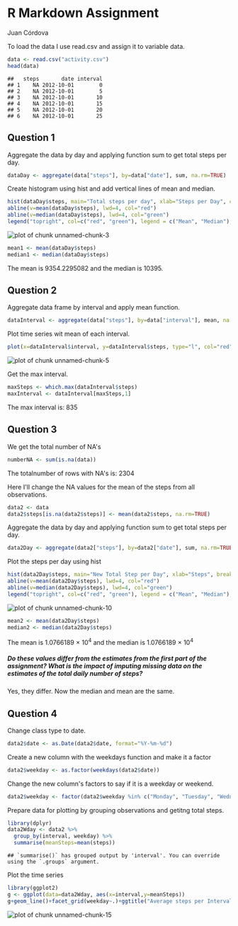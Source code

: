 R Markdown Assignment 
=================================
Juan Córdova

To load the data I use read.csv and assign it to variable data.

```r
data <- read.csv("activity.csv")
head(data)
```

```
##   steps       date interval
## 1    NA 2012-10-01        0
## 2    NA 2012-10-01        5
## 3    NA 2012-10-01       10
## 4    NA 2012-10-01       15
## 5    NA 2012-10-01       20
## 6    NA 2012-10-01       25
```

## Question 1

Aggregate the data by day and applying function sum to get total steps per day.

```r
dataDay <- aggregate(data["steps"], by=data["date"], sum, na.rm=TRUE)
```

Create histogram using hist and add vertical lines of mean and median.

```r
hist(dataDay$steps, main="Total steps per day", xlab="Steps per Day", col="blue", breaks=10, xlim=c(0,25000))
abline(v=mean(dataDay$steps), lwd=4, col="red")
abline(v=median(dataDay$steps), lwd=4, col="green")
legend("topright", col=c("red", "green"), legend = c("Mean", "Median"), lty=1)
```

![plot of chunk unnamed-chunk-3](figure/unnamed-chunk-3-1.png)

```r
mean1 <- mean(dataDay$steps)
median1 <- median(dataDay$steps)
```

The mean is 9354.2295082 and the median is 10395. 

## Question 2

Aggregate data frame by interval and apply mean function. 

```r
dataInterval <- aggregate(data["steps"], by=data["interval"], mean, na.rm=TRUE)
```

Plot time series wit mean of each interval.

```r
plot(x=dataInterval$interval, y=dataInterval$steps, type="l", col="red", xlab="Interval", ylab="Steps mean", main= "Average steps per interval")
```

![plot of chunk unnamed-chunk-5](figure/unnamed-chunk-5-1.png)

Get the max interval.

```r
maxSteps <- which.max(dataInterval$steps)
maxInterval <- dataInterval[maxSteps,1]
```

The max interval is: 835

## Question 3

We get the total number of NA's

```r
numberNA <- sum(is.na(data))
```

The totalnumber of rows with NA's is: 2304

Here I'll change the NA values for the mean of the steps from all observations. 

```r
data2 <- data
data2$steps[is.na(data2$steps)] <- mean(data2$steps, na.rm=TRUE)
```
 
 Aggregate the data by day and applying function sum to get total steps per day.

```r
data2Day <- aggregate(data2["steps"], by=data2["date"], sum, na.rm=TRUE)
```
 
 Plot the steps per day using hist

```r
hist(data2Day$steps, main="New Total Step per Day", xlab="Steps", breaks=10)
abline(v=mean(data2Day$steps), lwd=4, col="red")
abline(v=median(data2Day$steps), lwd=4, col="green")
legend("topright", col=c("red", "green"), legend = c("Mean", "Median"), lty=1)
```

![plot of chunk unnamed-chunk-10](figure/unnamed-chunk-10-1.png)

```r
mean2 <- mean(data2Day$steps)
median2 <- median(data2Day$steps)
```

The mean is 1.0766189 &times; 10<sup>4</sup> and the median is 1.0766189 &times; 10<sup>4</sup>

##### Do these values differ from the estimates from the first part of the assignment? What is the impact of imputing missing data on the estimates of the total daily number of steps?
Yes, they differ. Now the median and mean are the same. 

## Question 4

Change class type to date.


```r
data2$date <- as.Date(data2$date, format="%Y-%m-%d")
```

Create a new column with the weekdays function and make it a factor


```r
data2$weekday <- as.factor(weekdays(data2$date))
```

Change the new column's factors to say if it is a weekday or weekend.


```r
data2$weekday <- factor(data2$weekday %in% c("Monday", "Tuesday", "Wednesay","Thurday", "Friday"), levels=c(FALSE,TRUE), labels=c("weekend","weekday"))
```

Prepare data for plotting by grouping observations and getitng total steps. 


```r
library(dplyr)
data2Wday <- data2 %>% 
  group_by(interval, weekday) %>% 
  summarise(meanSteps=mean(steps))
```

```
## `summarise()` has grouped output by 'interval'. You can override using the `.groups` argument.
```

Plot the time series

```r
library(ggplot2)
g <- ggplot(data=data2Wday, aes(x=interval,y=meanSteps))
g+geom_line()+facet_grid(weekday~.)+ggtitle("Average steps per Interval")+ylab("Average steps")
```

![plot of chunk unnamed-chunk-15](figure/unnamed-chunk-15-1.png)
